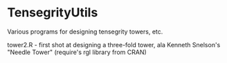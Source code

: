 
# TensegrityUtils
Various programs for designing tensegrity towers, etc.

tower2.R   - first shot at designing a three-fold tower, ala Kenneth Snelson's "Needle Tower"
              (require's rgl library from CRAN)


